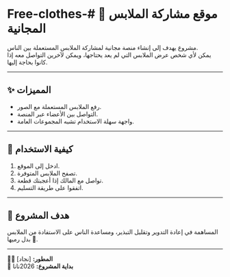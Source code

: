 # Free-clothes-# 👕 موقع مشاركة الملابس المجانية

مشروع يهدف إلى إنشاء منصة مجانية لمشاركة الملابس المستعملة بين الناس.  
يمكن لأي شخص عرض الملابس التي لم يعد يحتاجها، ويمكن لآخرين التواصل معه إذا كانوا بحاجة إليها.

---

## ✨ المميزات
- رفع الملابس المستعملة مع الصور.
- التواصل بين الأعضاء عبر المنصة.
- واجهة سهلة الاستخدام تشبه المجموعات العامة.

---

## 🚀 كيفية الاستخدام
1. ادخل إلى الموقع.
2. تصفح الملابس المتوفرة.
3. تواصل مع المالك إذا أعجبتك قطعة.
4. اتفقوا على طريقة التسليم.

---

## 📌 هدف المشروع
المساهمة في إعادة التدوير وتقليل التبذير، ومساعدة الناس على الاستفادة من الملابس بدل رميها 💚.

---

👨‍💻 **المطور:** [نجاد]  
📅 **بداية المشروع:** 2026نانا

